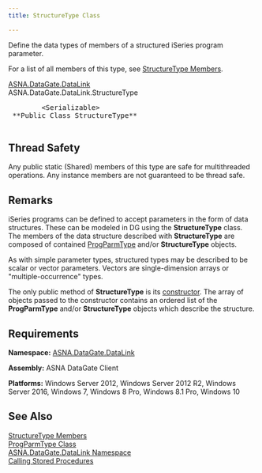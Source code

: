 ```yaml
---
title: StructureType Class

---
```


Define the data types of members of a structured iSeries program parameter. 

For a list of all members of this type, see [StructureType Members](structure-type-members.html).

[ASNA.DataGate.DataLink](datagate-client-namespace.html) <br /> ASNA.DataGate.DataLink.<span>StructureType</span>
<pre class="syntax" >
        <span>&lt;Serializable&gt;</span>
 **Public Class StructureType** 
      </pre>

## Thread Safety

Any public static (Shared) members of this type are safe for multithreaded operations. Any instance members are not guaranteed to be thread safe.
## Remarks

iSeries programs can be defined to accept parameters in the form of data structures. These can be modeled in DG using the **StructureType** class. The members of the data structure described with **StructureType** are composed of contained [ProgParmType](prog-parm-type-class.html) and/or **StructureType** objects.

As with simple parameter types, structured types may be described to be scalar or vector parameters. Vectors are single-dimension arrays or "multiple-occurrence" types.

The only public method of **StructureType** is its [ constructor](structure-type-constructors-main.html). The array of objects passed to the constructor contains an ordered list of the **ProgParmType** and/or **StructureType** objects which describe the structure. 
## Requirements

**Namespace:** [ASNA.DataGate.DataLink](datagate-data-link-namespace.html) 

**Assembly:** ASNA DataGate Client

**Platforms:** Windows Server 2012, Windows Server 2012 R2, Windows Server 2016, Windows 7, Windows 8 Pro, Windows 8.1 Pro, Windows 10
## See Also


[StructureType Members](structure-type-members.html)
      <br />
[ProgParmType Class](prog-parm-type-class.html)
      <br />
[ASNA.DataGate.DataLink Namespace](datagate-data-link-namespace.html)
      <br />
[Calling Stored Procedures](calling-stored-procedures.html)

